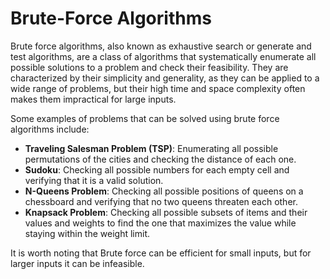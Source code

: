 # Brute-Force Algorithms

Brute force algorithms, also known as exhaustive search or generate and test algorithms, are a class of algorithms that systematically enumerate all possible solutions to a problem and check their feasibility. They are characterized by their simplicity and generality, as they can be applied to a wide range of problems, but their high time and space complexity often makes them impractical for large inputs.

Some examples of problems that can be solved using brute force algorithms include:

- **Traveling Salesman Problem (TSP)**: Enumerating all possible permutations of the cities and checking the distance of each one.
- **Sudoku**: Checking all possible numbers for each empty cell and verifying that it is a valid solution.
- **N-Queens Problem**: Checking all possible positions of queens on a chessboard and verifying that no two queens threaten each other.
- **Knapsack Problem**: Checking all possible subsets of items and their values and weights to find the one that maximizes the value while staying within the weight limit.

It is worth noting that Brute force can be efficient for small inputs, but for larger inputs it can be infeasible.